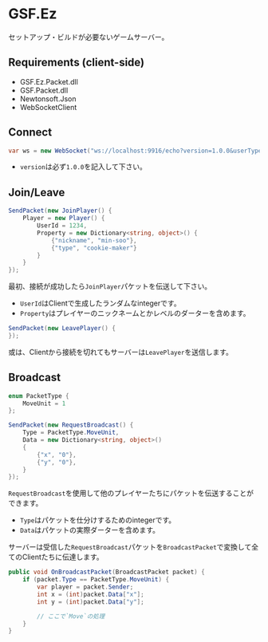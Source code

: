 GSF.Ez
====

セットアップ・ビルドが必要ないゲームサーバー。

Requirements (client-side)
----
* GSF.Ez.Packet.dll
* GSF.Packet.dll
* Newtonsoft.Json
* WebSocketClient

Connect
----
```cs
var ws = new WebSocket("ws://localhost:9916/echo?version=1.0.0&userType=guest&userId=1");
```

* `version`は必ず`1.0.0`を記入して下さい。 


Join/Leave
----
```cs
SendPacket(new JoinPlayer() {
    Player = new Player() {
        UserId = 1234,
        Property = new Dictionary<string, object>() {
            {"nickname", "min-soo"},
            {"type", "cookie-maker"}
        }
    }
});
```
最初、接続が成功したら`JoinPlayer`パケットを伝送して下さい。<br>

* `UserId`はClientで生成したランダムなintegerです。
* `Property`はプレイヤーのニックネームとかレベルのダーターを含めます。

```cs
SendPacket(new LeavePlayer() {
});
```
或は、Clientから接続を切れてもサーバーは`LeavePlayer`を送信します。


Broadcast
----
```cs
enum PacketType {
    MoveUnit = 1
};
```
```cs
SendPacket(new RequestBroadcast() {
    Type = PacketType.MoveUnit,
    Data = new Dictionary<string, object>()
    {
        {"x", "0"},
        {"y", "0"},
    }
});
```
`RequestBroadcast`を使用して他のプレイヤーたちにパケットを伝送することができます。<br>

* `Type`はパケットを仕分けするためのintegerです。
* `Data`はパケットの実際ダーターを含めます。

サーバーは受信した`RequestBroadcast`パケットを`BroadcastPacket`で変換して全てのClientたちに伝達します。

```cs
public void OnBroadcastPacket(BroadcastPacket packet) {
    if (packet.Type == PacketType.MoveUnit) {
        var player = packet.Sender;
        int x = (int)packet.Data["x"];
        int y = (int)packet.Data["y"];

        // ここで`Move`の処理
    }
}
```
